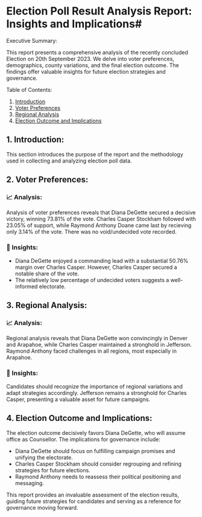 # Election Poll Result Analysis Report: Insights and Implications#

Executive Summary:

This report presents a comprehensive analysis of the recently concluded Election on 20th September 2023. We delve into voter preferences, demographics, county variations, and the final election outcome. The findings offer valuable insights for future election strategies and governance.

Table of Contents:

1. [Introduction](#Introduction)
2. [Voter Preferences](#Voter-Preferences)
3. [Regional Analysis](#Regional-Analysis)
4. [Election Outcome and Implications](#Election-Outcome-and-Implications)


## 1. Introduction:
This section introduces the purpose of the report and the methodology used in collecting and analyzing election poll data.

## 2. Voter Preferences:

### 📈 Analysis:

Analysis of voter preferences reveals that Diana DeGette secured a decisive victory, winning 73.81% of the vote. Charles Casper Stockham followed with 23.05% of support, while Raymond Anthony Doane came last by recieving only 3.14% of the vote. There was no void/undecided vote recorded.

### 🔎 Insights:

- Diana DeGette enjoyed a commanding lead with a substantial 50.76% margin over Charles Casper. However, Charles Casper secured a notable share of the vote.
- The relatively low percentage of undecided voters suggests a well-informed electorate.

## 3. Regional Analysis:

### 📈 Analysis:

Regional analysis reveals that Diana DeGette won convincingly in Denver and Arapahoe, while Charles Casper maintained a stronghold in Jefferson. Raymond Anthony faced challenges in all regions, most especially in Arapahoe.

### 🔎 Insights:

Candidates should recognize the importance of regional variations and adapt strategies accordingly.
Jefferson remains a stronghold for Charles Casper, presenting a valuable asset for future campaigns.

## 4. Election Outcome and Implications:

The election outcome decisively favors Diana DeGette, who will assume office as Counsellor. The implications for governance include:

- Diana DeGette should focus on fulfilling campaign promises and unifying the electorate.
- Charles Casper Stockham should consider regrouping and refining strategies for future elections.
- Raymond Anthony needs to reassess their political positioning and messaging.

This report provides an invaluable assessment of the election results, guiding future strategies for candidates and serving as a reference for governance moving forward.